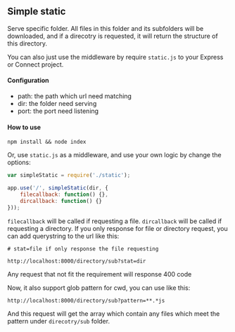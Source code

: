## Simple static

Serve specific folder. All files in this folder and its subfolders will be downloaded, and if a direcotry is requested, it will return the structure of this directory.

You can also just use the middleware by require `static.js` to your Express or Connect project.

#### Configuration

- path: the path which url need matching
- dir: the folder need serving
- port: the port need listening

#### How to use

```shell
npm install && node index
```

Or, use `static.js` as a middleware, and use your own logic by change the options:

```javascript
var simpleStatic = require('./static');

app.use('/', simpleStatic(dir, {
	filecallback: function() {},
	dircallback: function() {}
}));
```

`filecallback` will be called if requesting a file. `dircallback` will be called if requesting a directory. If you only response for file or directory request, you can add querystring to the url like this:

```shell
# stat=file if only response the file requesting

http://localhost:8000/directory/sub?stat=dir  
```

Any request that not fit the requirement will response 400 code

Now, it also support glob pattern for cwd, you can use like this:

```shell
http://localhost:8000/directory/sub?pattern=**.*js
```

And this request will get the array which contain any files which meet the pattern under `direcotry/sub` folder.
